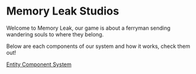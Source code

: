 # Memory Leak Studios
Welcome to Memory Leak, our game is about a ferryman sending wandering souls to where they belong.

Below are each components of our system and how it works, check them out!

[Entity Component System](MemoryLeak/Documentations/entity_component_system.md)


